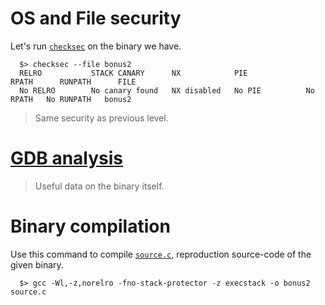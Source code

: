 # OS and File security

Let's run [`checksec`](https://www.systutorials.com/docs/linux/man/7-checksec/) on the binary we have.

```shell
  $> checksec --file bonus2
  RELRO           STACK CANARY      NX            PIE             RPATH      RUNPATH      FILE
  No RELRO        No canary found   NX disabled   No PIE          No RPATH   No RUNPATH   bonus2
```

> Same security as previous level.

# [GDB analysis](./gdb.md)

> Useful data on the binary itself.

# Binary compilation

Use this command to compile [`source.c`](../source.c), reproduction source-code of the given binary.

```shell
  $> gcc -Wl,-z,norelro -fno-stack-protector -z execstack -o bonus2 source.c
```